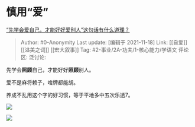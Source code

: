 # 慎用“爱”
[“先学会爱自己，才能好好爱别人”这句话有什么道理？](https://www.zhihu.com/question/20080219/answer/2229301858)

> Author: #0-Anonymity
> Last update: [编辑于 2021-11-18]
> Link: [[自爱]] [[溢美之词]] [[宏大叙事]]
> Tag: #2-事业/2A-功夫/1-核心能力/学语文
> 评论区:
> 泛讨论:

先学会**照顾**自己，才能好好**照顾**别人。

爱不是麻将赖子，啥牌都能胡。

养成不乱用这个字的好习惯，等于平地多中五次乐透7。

![](https://pic2.zhimg.com/v2-0a293ee253cfe2a3fd6218d862de23cb_720w.jpg?source=3af55fa1)

![](https://pic2.zhimg.com/80/v2-0a293ee253cfe2a3fd6218d862de23cb_720w.jpg?source=3af55fa1)
